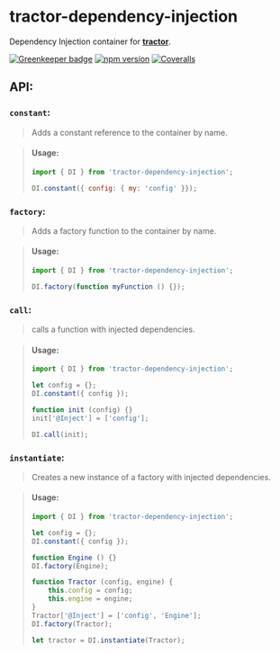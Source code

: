 # tractor-dependency-injection

Dependency Injection container for [**tractor**](https://github.com/TradeMe/tractor).

[![Greenkeeper badge](https://badges.greenkeeper.io/phenomnomnominal/tractor-dependency-injection.svg)](https://greenkeeper.io/)
[![npm version](https://img.shields.io/npm/v/tractor-dependency-injection.svg)](https://www.npmjs.com/package/tractor-dependency-injection)
[![Coveralls](https://img.shields.io/coveralls/phenomnomnominal/tractor-dependency-injection.svg)](https://coveralls.io/github/phenomnomnominal/tractor-dependency-injection)

## API:

### `constant`:

> Adds a constant reference to the container by name.

> #### Usage:
> ```javascript
> import { DI } from 'tractor-dependency-injection';
>
> DI.constant({ config: { my: 'config' }});
> ```

### `factory`:

> Adds a factory function to the container by name.

> #### Usage:
> ```javascript
> import { DI } from 'tractor-dependency-injection';
>
> DI.factory(function myFunction () {});
> ```

### `call`:

> calls a function with injected dependencies.

> #### Usage:
> ```javascript
> import { DI } from 'tractor-dependency-injection';
>
> let config = {};
> DI.constant({ config });
>
> function init (config) {}
> init['@Inject'] = ['config'];
>
> DI.call(init);
> ```


### `instantiate`:

> Creates a new instance of a factory with injected dependencies.

> #### Usage:
> ```javascript
> import { DI } from 'tractor-dependency-injection';
>
> let config = {};
> DI.constant({ config });
>
> function Engine () {}
> DI.factory(Engine);
>
> function Tractor (config, engine) {
>     this.config = config;
>     this.engine = engine;
> }
> Tractor['@Inject'] = ['config', 'Engine'];
> DI.factory(Tractor);
>
> let tractor = DI.instantiate(Tractor);
> ```
